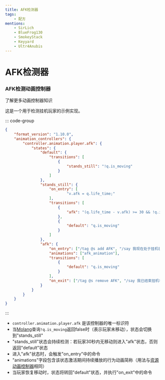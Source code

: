 ```yaml
---
title: AFK检测器
tags:
    - 配方
mentions:
    - SirLich
    - BlueFrog130
    - SmokeyStack
    - Keyyard
    - Ultr4Anubis
---
```


# AFK检测器

<!--@include: @/wiki/bedrock-wiki-mirror.md-->

### AFK检测动画控制器

<BButton color="blue" link="animation-controllers-intro">了解更多动画控制器知识</BButton>

这是一个用于检测挂机玩家的示例实现。

::: code-group
```json [BP/animation_controllers/afk.ac.json]
{
	"format_version": "1.10.0",
	"animation_controllers": {
		"controller.animation.player.afk": {
			"states": {
				"default": {
					"transitions": [
						{
							"stands_still": "!q.is_moving"
						}
					]
				},
				"stands_still": {
					"on_entry": [
							"v.afk = q.life_time;"
					],
					"transitions": [
						{
							"afk": "(q.life_time - v.afk) >= 30 && !q.is_moving"
						},
						{
							"default": "q.is_moving"
						}
					]
				},
				"afk": {
					"on_entry": ["/tag @s add AFK", "/say 我现在处于挂机状态"],
					"animations": ["afk_animation"],
					"transitions": [
						{
							"default": "q.is_moving"
						}
					],
					"on_exit": ["/tag @s remove AFK", "/say 我已结束挂机状态"]
				}
			}
		}
	}
}
```
:::

-   `controller.animation.player.afk` 是该控制器的唯一标识符
-   当[Molang](https://bedrock.dev/zh/MoLang)查询`!q.is_moving`返回false时（表示玩家未移动），状态会切换到"stands_still"
-   "stands_still"状态会持续检测：若玩家30秒内无移动则进入"afk"状态，否则返回"default"状态
-   进入"afk"状态时，会触发"on_entry"中的命令
-   "animations"字段包含该状态激活期间持续播放的行为动画简称（用法与[资源动画控制器](#animation-controller)相同）
-   当玩家恢复移动时，状态将转回"default"状态，并执行"on_exit"中的命令